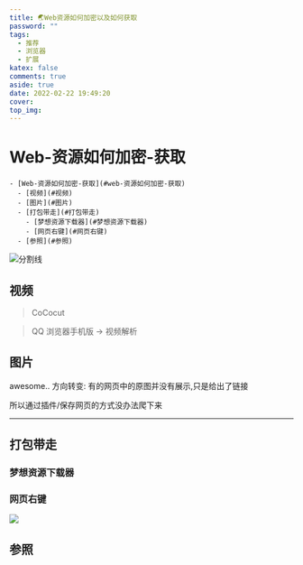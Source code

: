 ```yaml
---
title: 🌏Web资源如何加密以及如何获取
password: ""
tags:
  - 推荐
  - 浏览器
  - 扩展
katex: false
comments: true
aside: true
date: 2022-02-22 19:49:20
cover:
top_img:
---
```


# Web-资源如何加密-获取

<!--
 * @?: *********************************************************************
 * @Author: Weidows
 * @LastEditors: Weidows
 * @LastEditTime: 2022-02-23 03:16:49
 * @FilePath: \Blog-private\source\_drafts\get-resources.md
 * @Description:
 * @!: *********************************************************************
-->

```pullquote mindmap mindmap-md
- [Web-资源如何加密-获取](#web-资源如何加密-获取)
  - [视频](#视频)
  - [图片](#图片)
  - [打包带走](#打包带走)
    - [梦想资源下载器](#梦想资源下载器)
    - [网页右键](#网页右键)
  - [参照](#参照)
```

<a>![分割线](https://cdn.jsdelivr.net/gh/Weidows/Images/img/divider.png)</a>

## 视频

> CoCocut

> QQ 浏览器手机版 -> 视频解析

## 图片

awesome..
方向转变: 有的网页中的原图并没有展示,只是给出了链接

所以通过插件/保存网页的方式没办法爬下来

---

## 打包带走

### 梦想资源下载器

### 网页右键

![](https://api.onedrive.com/v1.0/shares/s!AlhRaqfosSZYi2040yjiZvLETkkO/root/content)

## 参照
